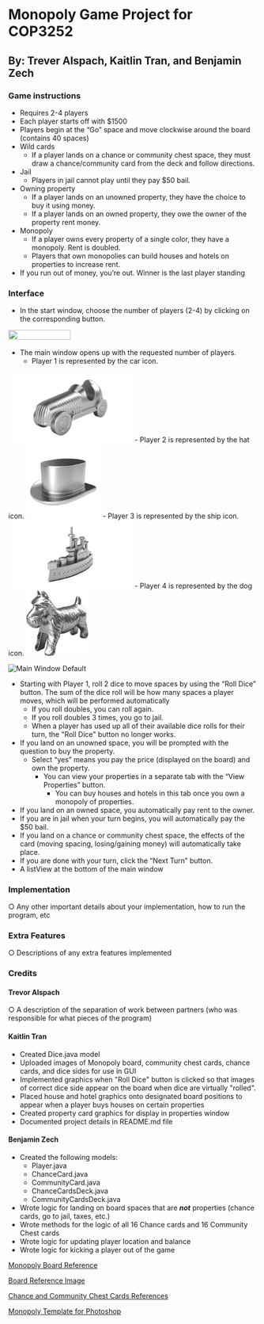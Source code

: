 # Monopoly Game Project for COP3252
## By: Trever Alspach, Kaitlin Tran, and Benjamin Zech

### Game instructions

- Requires 2-4 players
- Each player starts off with $1500
- Players begin at the “Go” space and move clockwise around the board (contains 40 spaces)
- Wild cards
  - If a player lands on a chance or community chest space, they must draw a chance/community card from the deck and follow directions.
- Jail
  - Players in jail cannot play until they pay $50 bail.
- Owning property
  - If a player lands on an unowned property, they have the choice to buy it using money.
  - If a player lands on an owned property, they owe the owner of the property rent money.
- Monopoly
  - If a player owns every property of a single color, they have a monopoly. Rent is doubled.
  - Players that own monopolies can build houses and hotels on properties to increase rent.
- If you run out of money, you’re out. Winner is the last player standing

### Interface

- In the start window, choose the number of players (2-4) by clicking on the corresponding button.

<img src="https://user-images.githubusercontent.com/54950007/144667836-8a8e2941-d794-4c9b-bf54-434e70414cc6.png" width="50%" height="50%"/>

- The main window opens up with the requested number of players.
  - Player 1 is represented by the car icon.
<img src="src/main/resources/com/monopoly/cop3252monopoly/images/monopoly_car.png" width="50%" height="50%"/>
  - Player 2 is represented by the hat icon.
<img src="src/main/resources/com/monopoly/cop3252monopoly/images/monopoly_hat.png" width="30%" height="30%"/>
  - Player 3 is represented by the ship icon.
<img src="src/main/resources/com/monopoly/cop3252monopoly/images/monopoly_ship.png" width="50%" height="50%"/>
  - Player 4 is represented by the dog icon.
<img src="src/main/resources/com/monopoly/cop3252monopoly/images/monopoly_dog.png" width="25%" height="25%"/>

![Main Window Default](https://user-images.githubusercontent.com/54950007/144668130-d2bdef08-047e-4878-9ec4-401cd2e612be.png)

- Starting with Player 1, roll 2 dice to move spaces by using the “Roll Dice” button. The sum of the dice roll will be how many spaces a player moves, which will be performed automatically
  - If you roll doubles, you can roll again.
  - If you roll doubles 3 times, you go to jail.
  - When a player has used up all of their available dice rolls for their turn, the "Roll Dice" button no longer works.
- If you land on an unowned space, you will be prompted with the question to buy the property.
  - Select “yes” means you pay the price (displayed on the board) and own the property.
    - You can view your properties in a separate tab with the “View Properties” button.
      - You can buy houses and hotels in this tab once you own a monopoly of properties.
- If you land on an owned space, you automatically pay rent to the owner.
- If you are in jail when your turn begins, you will automatically pay the $50 bail.
- If you land on a chance or community chest space, the effects of the card (moving spacing, losing/gaining money) will automatically take place.
- If you are done with your turn, click the “Next Turn” button.
- A listView at the bottom of the main window 

### Implementation

○ Any other important details about your implementation, how to run the program, etc

### Extra Features

○ Descriptions of any extra features implemented

### Credits

#### Trevor Alspach

○ A description of the separation of work between partners (who was responsible for what
pieces of the program)

#### Kaitlin Tran

- Created Dice.java model
- Uploaded images of Monopoly board, community chest cards, chance cards, and dice sides for use in GUI
- Implemented graphics when "Roll Dice" button is clicked so that images of correct dice side appear on the board when dice are virtually "rolled".
- Placed house and hotel graphics onto designated board positions to appear when a player buys houses on certain properties
- Created property card graphics for display in properties window
- Documented project details in README.md file

#### Benjamin Zech

- Created the following models:
  - Player.java
  - ChanceCard.java
  - CommunityCard.java
  - ChanceCardsDeck.java
  - CommunityCardsDeck.java
- Wrote logic for landing on board spaces that are ***not*** properties (chance cards, go to jail, taxes, etc.)
- Wrote methods for the logic of all 16 Chance cards and 16 Community Chest cards
- Wrote logic for updating player location and balance
- Wrote logic for kicking a player out of the game

[Monopoly Board Reference](https://www.amazon.com/Hasbro-00009-482-Monopoly-Board/dp/B00CV5PN2W)

[Board Reference Image](SampleMonopolyBoard.jpg)

[Chance and Community Chest Cards References](https://www.monopolyland.com/list-monopoly-chance-community-chest-cards/)

[Monopoly Template for Photoshop](https://bradfrost.com/blog/post/monopoly-photoshop-template/)
